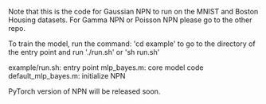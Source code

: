 Note that this is the code for Gaussian NPN to run on the MNIST and Boston
Housing datasets. For Gamma NPN or Poisson NPN please go to the other repo.

To train the model, run the command:
'cd example'
to go to the directory of the entry point and run
'./run.sh'  or  'sh run.sh'

example/run.sh: entry point
mlp_bayes.m: core model code
default_mlp_bayes.m: initialize NPN

PyTorch version of NPN will be released soon.
